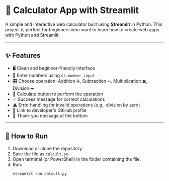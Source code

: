 # 🧮 Calculator App with Streamlit

A simple and interactive web calculator built using **Streamlit** in Python. This project is perfect for beginners who want to learn how to create web apps with Python and Streamlit.  

---

## ✨ Features

- 🖥️ Clean and beginner-friendly interface  
- 🔢 Enter numbers using `st.number_input`  
- 🎛️ Choose operation: Addition ➕, Subtraction ➖, Multiplication ✖️, Division ➗  
- 🎯 Calculate button to perform the operation  
- ✅ Success message for correct calculations  
- ⚠️ Error handling for invalid operations (e.g., division by zero)  
- 🔗 Link to developer's GitHub profile  
- 🙌 Thank you message at the bottom  

---

## 🚀 How to Run

1. Download or clone the repository.  
2. Save the file as `calcult.py`.  
3. Open terminal (or PowerShell) in the folder containing the file.  
4. Run:  
   ```Python
   streamlit run calcult.py
